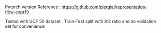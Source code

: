 Pytorch version Reference : https://github.com/piergiaj/representation-flow-cvpr19

Tested with UCF 50 dataset : Train-Test split with 8:2 ratio and no validation set for convenience
